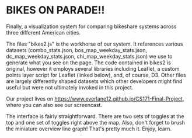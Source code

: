 BIKES ON PARADE!!
===================

Finally, a visualization system for comparing bikeshare systems across three different American cities.


The files "bikes2.js" is the workhorse of our system. It references various datasets (combo_stats.json, bos_map_weekday_stats.json, dc_map_weekday_stats.json, chi_map_weekday_stats.json) we use to generate what you see on the page. The code contained in bikes2 is original, however it employs several libraries including Leaflet, a custom points layer script for Leaflet (linked below), and, of course, D3. Other files are largely differently shaped datasets which other developers might find useful but were not ultimately invoked in this project.


Our project lives on https://www.everlane12.github.io/CS171-Final-Project, where you can also see our screencast.


The interface is fairly straightforward. There are two sets of toggles at the top and one set of toggles right above the map. Also, don't forget to brush the miniature overview line graph! That's pretty much it. Enjoy, learn.